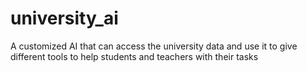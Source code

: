 # university_ai
A customized AI that can access the university data and use it to give different tools to help students and teachers with their tasks
